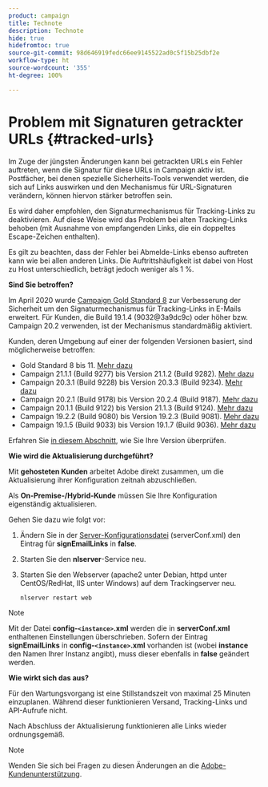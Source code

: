 ```yaml
---
product: campaign
title: Technote
description: Technote
hide: true
hidefromtoc: true
source-git-commit: 98d646919fedc66ee9145522ad0c5f15b25dbf2e
workflow-type: ht
source-wordcount: '355'
ht-degree: 100%

---
```


# Problem mit Signaturen getrackter URLs {#tracked-urls}

Im Zuge der jüngsten Änderungen kann bei getrackten URLs ein Fehler auftreten, wenn die Signatur für diese URLs in Campaign aktiv ist. Postfächer, bei denen spezielle Sicherheits-Tools verwendet werden, die sich auf Links auswirken und den Mechanismus für URL-Signaturen verändern, können hiervon stärker betroffen sein.

Es wird daher empfohlen, den Signaturmechanismus für Tracking-Links zu deaktivieren. Auf diese Weise wird das Problem bei alten Tracking-Links behoben (mit Ausnahme von empfangenden Links, die ein doppeltes Escape-Zeichen enthalten).

Es gilt zu beachten, dass der Fehler bei Abmelde-Links ebenso auftreten kann wie bei allen anderen Links. Die Auftrittshäufigkeit ist dabei von Host zu Host unterschiedlich, beträgt jedoch weniger als 1 %.

**Sind Sie betroffen?**

Im April 2020 wurde [Campaign Gold Standard 8](../rn/using/gold-standard.md#gs8) zur Verbesserung der Sicherheit um den Signaturmechanismus für Tracking-Links in E-Mails erweitert. Für Kunden, die Build 19.1.4 (9032@3a9dc9c) oder höher bzw. Campaign 20.2 verwenden, ist der Mechanismus standardmäßig aktiviert.

Kunden, deren Umgebung auf einer der folgenden Versionen basiert, sind möglicherweise betroffen:

* Gold Standard 8 bis 11. [Mehr dazu](../rn/using/gold-standard.md#gs-8)
* Campaign 21.1.1 (Build 9277) bis Version 21.1.2 (Build 9282). [Mehr dazu](../rn/using/latest-release.md)
* Campaign 20.3.1 (Build 9228) bis Version 20.3.3 (Build 9234). [Mehr dazu](../rn/using/release--20-3.md)
* Campaign 20.2.1 (Build 9178) bis Version 20.2.4 (Build 9187). [Mehr dazu](../rn/using/release--20-2.md)
* Campaign 20.1.1 (Build 9122) bis Version 21.1.3 (Build 9124). [Mehr dazu](../rn/using/release--20-1.md)
* Campaign 19.2.2 (Build 9080) bis Version 19.2.3 (Build 9081). [Mehr dazu](../rn/using/release--19-2.md)
* Campaign 19.1.5 (Build 9033) bis Version 19.1.7 (Build 9036). [Mehr dazu](../rn/using/release--19-1.md)

Erfahren Sie [in diesem Abschnitt](../platform/using/launching-adobe-campaign.md#getting-your-campaign-version), wie Sie Ihre Version überprüfen.

**Wie wird die Aktualisierung durchgeführt?**

Mit **gehosteten Kunden** arbeitet Adobe direkt zusammen, um die Aktualisierung ihrer Konfiguration zeitnah abzuschließen.

Als **On-Premise-/Hybrid-Kunde** müssen Sie Ihre Konfiguration eigenständig aktualisieren.

Gehen Sie dazu wie folgt vor:

1. Ändern Sie in der [Server-Konfigurationsdatei](../installation/using/the-server-configuration-file.md) (serverConf.xml) den Eintrag für **signEmailLinks** in **false**.
1. Starten Sie den **nlserver**-Service neu.
1. Starten Sie den Webserver (apache2 unter Debian, httpd unter CentOS/RedHat, IIS unter Windows) auf dem Trackingserver neu.

   ```
   nlserver restart web
   ```

>[!NOTE]
>
>Mit der Datei **config-`<instance>`.xml** werden die in **serverConf.xml** enthaltenen Einstellungen überschrieben. Sofern der Eintrag **signEmailLinks** in **config-`<instance>`.xml** vorhanden ist (wobei **instance** den Namen Ihrer Instanz angibt), muss dieser ebenfalls in **false** geändert werden.


**Wie wirkt sich das aus?**

Für den Wartungsvorgang ist eine Stillstandszeit von maximal 25 Minuten einzuplanen. Während dieser funktionieren Versand, Tracking-Links und API-Aufrufe nicht.

Nach Abschluss der Aktualisierung funktionieren alle Links wieder ordnungsgemäß.

>[!NOTE]
>
>Wenden Sie sich bei Fragen zu diesen Änderungen an die [Adobe-Kundenunterstützung](https://helpx.adobe.com/de/enterprise/admin-guide.html/enterprise/using/support-for-experience-cloud.ug.html).

